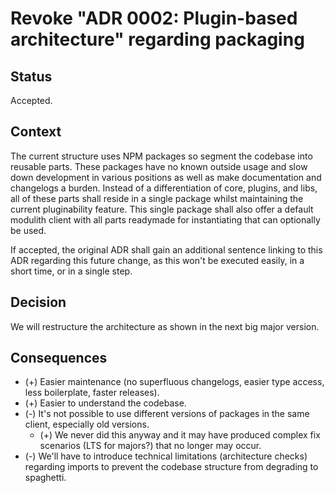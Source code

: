 # Revoke "ADR 0002: Plugin-based architecture" regarding packaging

## Status

Accepted.

## Context

The current structure uses NPM packages so segment the codebase into reusable parts. These packages have no known outside usage and slow down development in various positions as well as make documentation and changelogs a burden. Instead of a differentiation of core, plugins, and libs, all of these parts shall reside in a single package whilst maintaining the current pluginability feature. This single package shall also offer a default modulith client with all parts readymade for instantiating that can optionally be used.

If accepted, the original ADR shall gain an additional sentence linking to this ADR regarding this future change, as this won't be executed easily, in a short time, or in a single step.

## Decision

We will restructure the architecture as shown in the next big major version.

## Consequences

* (+) Easier maintenance (no superfluous changelogs, easier type access, less boilerplate, faster releases).
* (+) Easier to understand the codebase.
* (-) It's not possible to use different versions of packages in the same client, especially old versions.
  * (+) We never did this anyway and it may have produced complex fix scenarios (LTS for majors?) that no longer may occur.
* (-) We'll have to introduce technical limitations (architecture checks) regarding imports to prevent the codebase structure from degrading to spaghetti.
